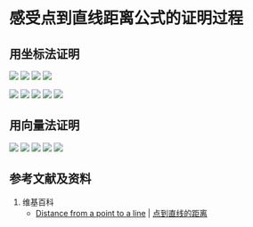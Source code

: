 # 感受点到直线距离公式的证明过程

## 用坐标法证明

![](/images/线性代数/用坐标法验证向量的运算法则/距离公式/感受点到直线距离公式的证明过程/1a1.jpg)
![](/images/线性代数/用坐标法验证向量的运算法则/距离公式/感受点到直线距离公式的证明过程/1a2.jpg)
![](/images/线性代数/用坐标法验证向量的运算法则/距离公式/感受点到直线距离公式的证明过程/1a3.jpg)
![](/images/线性代数/用坐标法验证向量的运算法则/距离公式/感受点到直线距离公式的证明过程/1a4.jpg)

![](/images/线性代数/用坐标法验证向量的运算法则/距离公式/感受点到直线距离公式的证明过程/2a1.jpg)
![](/images/线性代数/用坐标法验证向量的运算法则/距离公式/感受点到直线距离公式的证明过程/2a2.jpg)
![](/images/线性代数/用坐标法验证向量的运算法则/距离公式/感受点到直线距离公式的证明过程/2a3.jpg)
![](/images/线性代数/用坐标法验证向量的运算法则/距离公式/感受点到直线距离公式的证明过程/2a4.jpg)
![](/images/线性代数/用坐标法验证向量的运算法则/距离公式/感受点到直线距离公式的证明过程/2a5.jpg)

## 用向量法证明

![](/images/线性代数/用坐标法验证向量的运算法则/距离公式/感受点到直线距离公式的证明过程/3a1.jpg)
![](/images/线性代数/用坐标法验证向量的运算法则/距离公式/感受点到直线距离公式的证明过程/3a2.jpg)
![](/images/线性代数/用坐标法验证向量的运算法则/距离公式/感受点到直线距离公式的证明过程/3a3.jpg)
![](/images/线性代数/用坐标法验证向量的运算法则/距离公式/感受点到直线距离公式的证明过程/3a4.jpg)
![](/images/线性代数/用坐标法验证向量的运算法则/距离公式/感受点到直线距离公式的证明过程/3a5.jpg)

## 参考文献及资料

1. 维基百科
	- [Distance from a point to a line](https://en.wikipedia.org/wiki/Distance_from_a_point_to_a_line) | [点到直线的距离](https://zh.wikipedia.org/wiki/%E8%B7%9D%E7%A6%BB#%E7%82%B9%E5%88%B0%E7%9B%B4%E7%BA%BF%E7%9A%84%E8%B7%9D%E7%A6%BB)   
